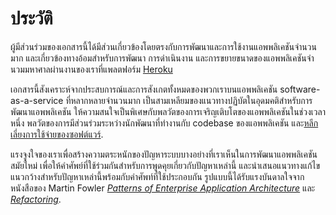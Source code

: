 ประวัติ
==========

ผู้มีส่วนร่วมของเอกสารนี้ได้มีส่วนเกี่ยวข้องโดยตรงกับการพัฒนาและการใช้งานแอพพลิเคชันจำนวนมาก และเกี่ยวข้องทางอ้อมสำหรับการพัฒนา การดำเนินงาน และการขยายขนาดของแอพพลิเคชันจำนวมมหาศาลผ่านงานของเราที่แพลตฟอร์ม <a href="http://www.heroku.com/" target="_blank">Heroku</a>

เอกสารนี้สังเคราะห์จากประสบการณ์และการสังเกตทั้งหมดของพวกเราบนแอพพลิเคชัน software-as-a-service ที่หลากหลายจำนวนมาก เป็นสามเหลียมของแนวทางปฏิบัตในอุดมคติสำหรับการพัฒนาแอพพลิเคชัน ให้ความสนใจเป็นพิเศษกับพลวัตของการเจริญเติบโตของแอพพลิเคชันในช่วงเวลาหนึ่ง พลวัตของการมีส่วนร่วมระหว่างนักพัฒนาที่ทำงานกับ codebase ของแอพพลิเคชัน และ<a href="http://blog.heroku.com/archives/2011/6/28/the_new_heroku_4_erosion_resistance_explicit_contracts/" target="_blank">หลีกเลี่ยงการใช้จ่ายของซอฟต์แวร์</a>.

แรงจูงใจของเราเพื่อสร้างความตระหนักของปัญหาระบบบางอย่างที่เราเห็นในการพัฒนาแอพพลิเคชันสมัยใหม่ เพื่อให้คำศัพย์ที่ใช้ร่วมกันสำหรับการพูดคุยเกี่ยวกับปัญหาเหล่านี้ และนำเสนอแนวทางแก้ไขแนวกว้างสำหรับปัญหาเหล่านี้พร้อมกับคำศัพท์ที่ใช้ประกอบกัน รูปแบบนี้ได้รับแรงบันดาลใจจากหนังสือของ Martin Fowler *<a href="https://books.google.com/books/about/Patterns_of_enterprise_application_archi.html?id=FyWZt5DdvFkC" target="_blank">Patterns of Enterprise Application Architecture</a>* และ *<a href="https://books.google.com/books/about/Refactoring.html?id=1MsETFPD3I0C" target="_blank">Refactoring</a>*.


